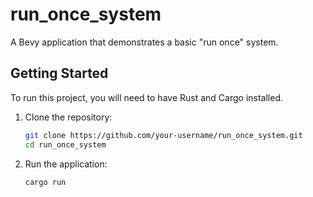 # run_once_system

A Bevy application that demonstrates a basic "run once" system.

## Getting Started

To run this project, you will need to have Rust and Cargo installed.

1. Clone the repository:

   ```bash
   git clone https://github.com/your-username/run_once_system.git
   cd run_once_system
   ```

2. Run the application:

   ```bash
   cargo run
   ```
